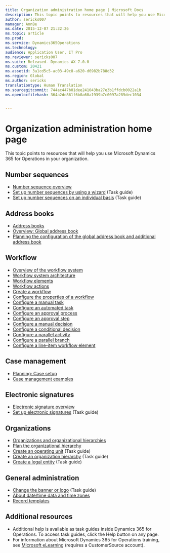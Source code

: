 ```yaml
---
title: Organization administration home page | Microsoft Docs
description: This topic points to resources that will help you use Microsoft Dynamics 365 for Operations in your organization.
author: sericks007
manager: AnnBe
ms.date: 2015-12-07 21:32:26
ms.topic: article
ms.prod: 
ms.service: Dynamics365Operations
ms.technology: 
audience: Application User, IT Pro
ms.reviewer: sericks007
ms.suite: Released- Dynamics AX 7.0.0
ms.custom: 20421
ms.assetid: 3a1cd5c5-ac03-49c8-a620-d6982b788d32
ms.region: Global
ms.author: sericks
translationtype: Human Translation
ms.sourcegitcommit: 744ac447b01dee241043ba27e3b1ffdcb0022a1b
ms.openlocfilehash: 364a2de861f6b0a60a1939b7c0097a285dec1034


---
```


# <a name="organization-administration-home-page"></a>Organization administration home page

This topic points to resources that will help you use Microsoft Dynamics 365 for Operations in your organization.

<a name="number-sequences"></a>Number sequences
----------------

-   [Number sequence overview](https://docs.microsoft.com/en-us/dynamics365/operations/core/organization-administration/number-sequence-overview)
-   [Set up number sequences by using a wizard](http://ax.help.dynamics.com/en/wiki/set-up-number-sequences-by-using-a-wizard/) (Task guide)
-   [Set up number sequences on an individual basis](http://ax.help.dynamics.com/en/wiki/set-up-number-sequences-on-an-individual-basis/) (Task guide)

## <a name="address-books"></a>Address books
-   [Address books](https://docs.microsoft.com/en-us/dynamics365/operations/core/organization-administration/qa-address-books)
-   [Overview: Global address book](https://docs.microsoft.com/en-us/dynamics365/operations/core/organization-administration/overview-global-address-book)
-   [Planning the configuration of the global address book and additional address book](https://docs.microsoft.com/en-us/dynamics365/operations/core/organization-administration/planning-the-configuration-of-the-global-address-book-and-additional-address-books)

## <a name="workflow"></a>Workflow
-   [Overview of the workflow system](https://docs.microsoft.com/en-us/dynamics365/operations/core/organization-administration/overview-of-the-workflow-system)
-   [Workflow system architecture](https://docs.microsoft.com/en-us/dynamics365/operations/core/organization-administration/workflow-system-architecture)
-   [Workflow elements](https://docs.microsoft.com/en-us/dynamics365/operations/core/organization-administration/workflow-elements)
-   [Workflow actions](https://docs.microsoft.com/en-us/dynamics365/operations/core/organization-administration/workflow-actions)
-   [Create a workflow](https://docs.microsoft.com/en-us/dynamics365/operations/core/organization-administration/create-a-workflow)
-   [Configure the properties of a workflow](https://docs.microsoft.com/en-us/dynamics365/operations/core/organization-administration/configure-workflow-properties)
-   [Configure a manual task](https://docs.microsoft.com/en-us/dynamics365/operations/core/organization-administration/configure-a-manual-task)
-   [Configure an automated task](https://docs.microsoft.com/en-us/dynamics365/operations/core/organization-administration/configure-an-automated-task)
-   [Configure an approval process](https://docs.microsoft.com/en-us/dynamics365/operations/core/organization-administration/configure-an-approval-process)
-   [Configure an approval step](https://docs.microsoft.com/en-us/dynamics365/operations/core/organization-administration/configure-an-approval-step)
-   [Configure a manual decision](https://docs.microsoft.com/en-us/dynamics365/operations/core/organization-administration/configure-a-manual-decision)
-   [Configure a conditional decision](https://docs.microsoft.com/en-us/dynamics365/operations/core/organization-administration/configure-a-conditional-decision)
-   [Configure a parallel activity](https://docs.microsoft.com/en-us/dynamics365/operations/core/organization-administration/configure-a-parallel-activity)
-   [Configure a parallel branch](https://docs.microsoft.com/en-us/dynamics365/operations/core/organization-administration/configure-a-parallel-branch-workflow)
-   [Configure a line-item workflow element](https://docs.microsoft.com/en-us/dynamics365/operations/core/organization-administration/configure-a-line-item-workflow)

## <a name="case-management"></a>Case management
-   [Planning: Case setup](https://docs.microsoft.com/en-us/dynamics365/operations/core/organization-administration/planning-case-management)
-   [Case management examples](https://docs.microsoft.com/en-us/dynamics365/operations/financials/credit-collections/cases)

## <a name="electronic-signatures"></a>Electronic signatures
-   [Electronic signature overview](https://docs.microsoft.com/en-us/dynamics365/operations/core/organization-administration/electronic-signature-overview)
-   [Set up electronic signatures](http://ax.help.dynamics.com/en/wiki/set-up-electronic-signatures/) (Task guide)

## <a name="organizations"></a>Organizations
-   [Organizations and organizational hierarchies](https://docs.microsoft.com/en-us/dynamics365/operations/core/organization-administration/about-organizations-and-organizational-hierarchies)
-   [Plan the organizational hierarchy](https://docs.microsoft.com/en-us/dynamics365/operations/core/organization-administration/plan-the-organizational-hierarchy)
-   [Create an operating unit](http://ax.help.dynamics.com/en/wiki/create-an-operating-unit/) (Task guide)
-   [Create an organization hierarchy](http://ax.help.dynamics.com/en/wiki/create-an-organization-hierarchy/) (Task guide)
-   [Create a legal entity](http://ax.help.dynamics.com/en/wiki/create-a-legal-entity/) (Task guide)

## <a name="general-administration"></a>General administration
-   [Change the banner or logo](http://ax.help.dynamics.com/en/wiki/change-the-banner-or-logo/) (Task guide)
-   [About date/time data and time zones](https://docs.microsoft.com/en-us/dynamics365/operations/dev-itpro/about-datetime-data-and-time-zones)
-   [Record templates](https://docs.microsoft.com/en-us/dynamics365/operations/core/organization-administration/using-record-templates)

## <a name="additional-resources"></a>Additional resources
-   Additional help is available as task guides inside Dynamics 365 for Operations. To access task guides, click the Help button on any page.
-   For information about Microsoft Dynamics 365 for Operations training, see [Microsoft eLearning](https://mbspartner.microsoft.com/AX/LearningPlans) (requires a CustomerSource account).





<!--HONumber=Feb17_HO3-->



